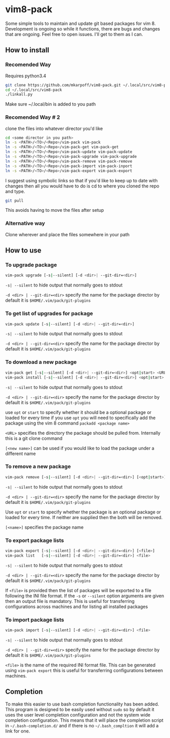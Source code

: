 # vim8-pack
Some simple tools to maintain and update git based packages for vim 8. Development is ongoing so while it functions,
there are bugs and changes that are ongoing. Feel free to open issues. I'll get to them as I can.

## How to install
### Recomended Way
Requires python3.4
```bash
git clone https://github.com/mkarpoff/vim8-pack.git ~/.local/src/vim8-pack
cd ~/.local/src/vim8-pack
./linkall.py
```
Make sure ~/.local/bin is added to you path
### Recomended Way \# 2
clone the files into whatever director you'd like

```bash
cd <some director in you path>
ln -s <PATH>/<TO>/<Repo>/vim-pack vim-pack
ln -s <PATH>/<TO>/<Repo>/vim-pack-get vim-pack-get
ln -s <PATH>/<TO>/<Repo>/vim-pack-update vim-pack-update
ln -s <PATH>/<TO>/<Repo>/vim-pack-upgrade vim-pack-upgrade
ln -s <PATH>/<TO>/<Repo>/vim-pack-remove vim-pack-remove
ln -s <PATH>/<TO>/<Repo>/vim-pack-import vim-pack-inport
ln -s <PATH>/<TO>/<Repo>/vim-pack-export vim-pack-export
```

I suggest using symbolic links so that if you'd like to keep up to date with changes then all you would have to do is cd
to where you cloned the repo and type.

```bash
git pull
```

This avoids having to move the files after setup

### Alternative way
Clone wherever and place the files somewhere in your path

## How to use

### To upgrade package

```bash
vim-pack upgrade [-s|--silent] [-d <dir>| --git-dir=<dir>]
```
`-s| --silent` to hide output that normally goes to stdout

`-d <dir> | --git-dir=<dir>` specify the name for the package director by default it is
`$HOME/.vim/pack/git-plugins`

### To get list of upgrades for package

```bash
vim-pack update [-s|--silent] [-d <dir>| --git-dir=<dir>]
```
`-s| --silent` to hide output that normally goes to stdout

`-d <dir> | --git-dir=<dir>` specify the name for the package director by default it is
`$HOME/.vim/pack/git-plugins`


### To download a new package

```bash
vim-pack get [-s|--silent] [-d <dir>| --git-dir=<dir>] <opt|start> <URL> [<new name>]
vim-pack install [-s|--silent] [-d <dir>| --git-dir=<dir>] <opt|start> <URL> [<new name>]
```
`-s| --silent` to hide output that normally goes to stdout

`-d <dir> | --git-dir=<dir>` specify the name for the package director by default it is
`$HOME/.vim/pack/git-plugins`

use `opt` or `start` to specify whether it should be a optional package or
loaded for every time if you use `opt` you will need to specifically add the
package using the vim 8 command `packadd <package name>`

`<URL>` specifies the directory the package should be pulled from. Internally
this is a git clone command

`[<new name>]` can be used if you would like to load the package under a
different name

### To remove a new package

```bash
vim-pack remove [-s|--silent] [-d <dir>| --git-dir=<dir>] [<opt|start>] [<name>]
```

`-s| --silent` to hide output that normally goes to stdout

`-d <dir> | --git-dir=<dir>` specify the name for the package director by default it is
`$HOME/.vim/pack/git-plugins`

Use `opt` or `start` to specify whether the package is an optional package or
loaded for every time. If neither are supplied then the both will be removed.

`[<name>]` specifies the package name

### To export package lists

```bash
vim-pack export [-s|--silent] [-d <dir>| --git-dir=<dir>] [<file>]
vim-pack list   [-s|--silent] [-d <dir>| --git-dir=<dir>] <file>
```

`-s| --silent` to hide output that normally goes to stdout

`-d <dir> | --git-dir=<dir>` specify the name for the package director by default it is
`$HOME/.vim/pack/git-plugins`

If `<file>` is provided then the list of packages will be exported to a file following the INI file format. If the `-s`
or `--silent` option arguments are given then an output file is mandatory. This is useful for transferring
configurations across machines and for listing all installed packages

### To import package lists

```bash
vim-pack import [-s|--silent] [-d <dir>| --git-dir=<dir>] <file>
```

`-s| --silent` to hide output that normally goes to stdout

`-d <dir> | --git-dir=<dir>` specify the name for the package director by default it is
`$HOME/.vim/pack/git-plugins`

`<file>` is the name of the required INI format file. This can be generated using `vim-pack export` this is useful for
transferring configurations between machines.

## Completion
To make this easier to use bash completion functionality has been added. This program is designed to be easily used
without `sudo` so by default it uses the user level completion configuration and not the system wide completion
configuration. This means that it will place the completion script in `~/.bash-completion.d/` and if there is no
`~/.bash_compltion` it will add a link for one.
